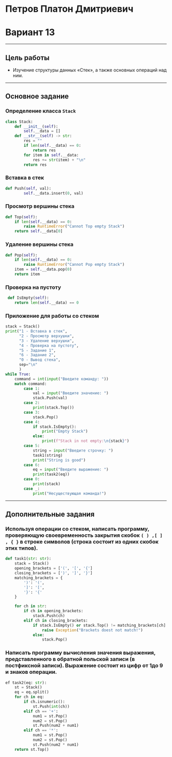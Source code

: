 <h1>Петров Платон Дмитриевич</h1>
<h1>Вариант 13</h1>

---

<h2>Цель работы</h2>

<ul>
    <li>Изучение структуры данных «Стек», а также основных операций над ним.</li>
</ul>

---


<h2>Основное задание</h2>

<h3>Определение класса <code>Stack</code></h3>


```python
class Stack:
    def __init__(self):
        self.__data = []
    def __str__(self) -> str:
        res = ""
        if len(self.__data) == 0:
            return res
        for item in self.__data:
            res += str(item) + "\n"
        return res
```

<h3>Вставка в стек</h3>


```python
def Push(self, val):
        self.__data.insert(0, val)
```

<h3>Просмотр вершины стека</h3>


```python
def Top(self):
    if len(self.__data) == 0:
        raise RuntimeError("Cannot Top empty Stack")
    return self.__data[0]
```

<h3>Удаление вершины стека</h3>


```python
def Pop(self):
    if len(self.__data) == 0:
        raise RuntimeError("Cannot Pop empty Stack")
    item = self.__data.pop(0)
    return item
```

<h3>Проверка на пустоту</h3>


```python
 def IsEmpty(self):
    return len(self.__data) == 0
```

<h3>Приложение для работы со стеком</h3>


```python
stack = Stack()
print("1 - Вставка в стек",
      "2 - Просмотр верхушки",
      "3 - Удаление верхушки",
      "4 - Проверка на пустоту",
      "5 - Задание 1",
      "6 - Задание 2",
      "0 - Вывод стека",
      sep="\n"
      )
while True:
    command = int(input("Введите команду: "))
    match command:
        case 1:
            val = input("Введите значение: ")
            stack.Push(val)
        case 2:
            print(stack.Top())
        case 3:
            stack.Pop()
        case 4:
            if stack.IsEmpty():
                print("Empty Stack")
            else:
                print(f"Stack in not empty:\n{stack}")
        case 5:
            string = input("Введите строчку: ")
            task1(string)
            print("String is good")
        case 6:
            eq = input("Введите выражение: ")
            print(task2(eq))
        case 0:
            print(stack)
        case _:
            print("Несуществующая команда!")
```

---

<h2>Дополнительные задания</h2>

<h3>Используя операции со стеком, написать программу, проверяющую своевременность закрытия скобок <code>( ) ,[ ] , { }</code> в строке символов (строка состоит из одних скобок этих типов).</h3>


```python
def task1(str: str):
    stack = Stack()
    opening_brackets = ['(', '[', '{']
    closing_brackets = [')', ']', '}']
    matching_brackets = {
        ')': '(',
        ']': '[',
        '}': '{'
    }

    for ch in str:
        if ch in opening_brackets:
            stack.Push(ch)
        elif ch in closing_brackets:
            if stack.IsEmpty() or stack.Top() != matching_brackets[ch]:
                raise Exception("Brackets doest not match!")
            else:
                stack.Pop()
```

<h3>Написать программу вычисления значения выражения, представленного в обратной польской записи (в постфиксной записи). Выражение состоит из цифр от 1до 9 и знаков операции.</h3>


```python
ef task2(eq: str):
    st = Stack()
    eq = eq.split()
    for ch in eq:
        if ch.isnumeric():
            st.Push(int(ch))
        elif ch == '+':
            num1 = st.Pop()
            num2 = st.Pop()
            st.Push(num2 + num1)
        elif ch == '*':
            num1 = st.Pop()
            num2 = st.Pop()
            st.Push(num2 * num1)
    return st.Top()
```
